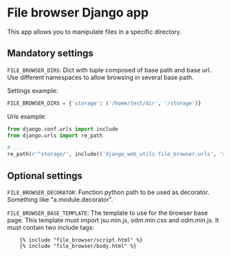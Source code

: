 # File browser Django app

This app allows you to manipulate files in a specific directory.


## Mandatory settings

`FILE_BROWSER_DIRS`:
Dict with tuple composed of base path and base url.
Use different namespaces to allow browsing in several base path.

Settings example:

``` python
FILE_BROWSER_DIRS = {'storage': ('/home/test/dir', '/storage')}
```

Urls example:

``` python
from django.conf.urls import include
from django.urls import re_path

# ...
re_path(r'^storage/', include(('django_web_utils.file_browser.urls', 'storage'), namespace='storage'), {'namespace': 'storage'}),
```



## Optional settings

`FILE_BROWSER_DECORATOR`:
Function python path to be used as decorator.
Something like "a.module.decorator".

`FILE_BROWSER_BASE_TEMPLATE`:
The template to use for the browser base page.
This template must import jsu.min.js, odm.min.css and odm.min.js.
It must contain two include tags:

```
    {% include "file_browser/script.html" %}
    {% include "file_browser/body.html" %}
```
